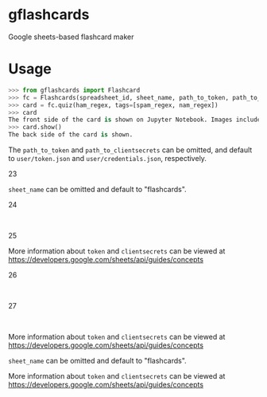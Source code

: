 # gflashcards

Google sheets-based flashcard maker

# Usage

```python
>>> from gflashcards import Flashcard
>>> fc = Flashcards(spreadsheet_id, sheet_name, path_to_token, path_to_clientsecrets)
>>> card = fc.quiz(ham_regex, tags=[spam_regex, nam_regex])
>>> card
The front side of the card is shown on Jupyter Notebook. Images included. Both Markdown and HTML works.
>>> card.show()
The back side of the card is shown.
```

The `path_to_token` and `path_to_clientsecrets` can be omitted, and default to `user/token.json` and `user/credentials.json`, respectively.

23

`sheet_name` can be omitted and default to "flashcards".

24

​

25

More information about `token` and `clientsecrets` can be viewed at https://developers.google.com/sheets/api/guides/concepts

26

​

27

​

More information about `token` and `clientsecrets` can be viewed at https://developers.google.com/sheets/api/guides/concepts

`sheet_name` can be omitted and default to "flashcards".

More information about `token` and `clientsecrets` can be viewed at https://developers.google.com/sheets/api/guides/concepts

